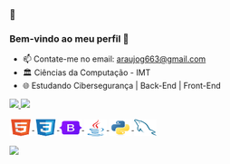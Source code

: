 ###  👋
### Bem-vindo ao meu perfil 👋

- 📫 Contate-me no email: araujog663@gmail.com
- 🏛️ Ciências da Computação - IMT
- 🌐 Estudando Cibersegurança | Back-End | Front-End 

<div>
  <a href="https://github.com/bielcarrasco">
  <img height="180em" src="https://github-readme-stats.vercel.app/api?username=bielcarrasco&show_icons=true&theme=chartreuse-dark&include_all_commits=true&count_private=true"/>
  <img height="180em" src="https://github-readme-stats.vercel.app/api/top-langs/?username=bielcarrasco&layout=compact&langs_count=7&theme=chartreuse-dark"/>
</div>

<div style="display: inline_block"><br>
  <img align="center" alt="garHTML" height="30" width="40" src="https://raw.githubusercontent.com/devicons/devicon/master/icons/html5/html5-original.svg">
  <img align="center" alt="garCSS3" height="30" width="40" src="https://raw.githubusercontent.com/devicons/devicon/master/icons/css3/css3-original.svg">
  <img align="center" alt="garBOOTSTRAP" height="30" width="40" src="https://raw.githubusercontent.com/devicons/devicon/master/icons/bootstrap/bootstrap-original.svg">
  <img align="center" alt="garJAVA" height="30" width="40" src="https://raw.githubusercontent.com/devicons/devicon/master/icons/java/java-original.svg">
  <img align="center" alt="garPYTHON" height="30" width="40" src="https://raw.githubusercontent.com/devicons/devicon/master/icons/python/python-original.svg">
  <img align="center" alt="garMySQL" height="30" width="40" src="https://raw.githubusercontent.com/devicons/devicon/master/icons/mysql/mysql-original.svg">
</div>
<br>
<div>
    <a href="https://www.linkedin.com/in/gabriel-araujo-carrasco-a6a538250/" target="_blank"><img src="https://img.shields.io/badge/LinkedIn-0077B5?style=for-the-badge&logo=linkedin&logoColor=white" target="_blank"></a>
 </div>
